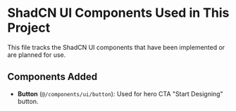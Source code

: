 # ShadCN UI Components Used in This Project

This file tracks the ShadCN UI components that have been implemented or are planned for use.

## Components Added
- **Button** (`@/components/ui/button`): Used for hero CTA "Start Designing" button. 